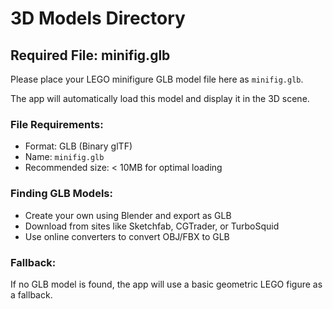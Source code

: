 # 3D Models Directory

## Required File: minifig.glb

Please place your LEGO minifigure GLB model file here as `minifig.glb`.

The app will automatically load this model and display it in the 3D scene.

### File Requirements:
- Format: GLB (Binary glTF)
- Name: `minifig.glb`
- Recommended size: < 10MB for optimal loading

### Finding GLB Models:
- Create your own using Blender and export as GLB
- Download from sites like Sketchfab, CGTrader, or TurboSquid
- Use online converters to convert OBJ/FBX to GLB

### Fallback:
If no GLB model is found, the app will use a basic geometric LEGO figure as a fallback. 